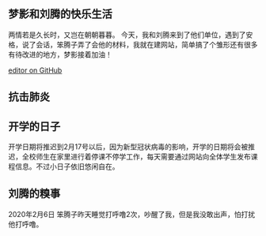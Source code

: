 ## 梦影和刘腾的快乐生活


两情若是久长时，又岂在朝朝暮暮。
今天，我和刘腾来到了他们单位，遇到了安格，说了会话，笨腾子弄了会他的材料，我就在建网站，简单搞了个雏形还有很多有待改进的地方，梦影接着加油！

[editor on GitHub](https://github.com/dovezhangmy/dovezhangmy.github.io/edit/master/README.md) 
## 抗击肺炎



## 开学的日子
开学日期将推迟到2月17号以后，因为新型冠状病毒的影响，开学的日期将会被推迟，全校师生在家里进行着停课不停学工作，每天需要通过网站向全体学生发布课程信息。不过小日子依旧悠闲自在。


## 刘腾的糗事
2020年2月6日  笨腾子昨天睡觉打呼噜2次，吵醒了我，但是我没敢出声，怕打扰他打呼噜。


